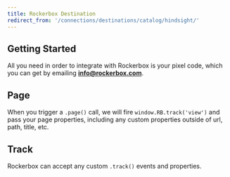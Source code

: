 ```yaml
---
title: Rockerbox Destination
redirect_from: '/connections/destinations/catalog/hindsight/'
---
```


## Getting Started

All you need in order to integrate with Rockerbox is your pixel code, which you can get by emailing **info@rockerbox.com**.

## Page

When you trigger a `.page()` call, we will fire `window.RB.track('view')` and pass your page properties, including any custom properties outside of url, path, title, etc.

## Track

Rockerbox can accept any custom `.track()` events and properties.
